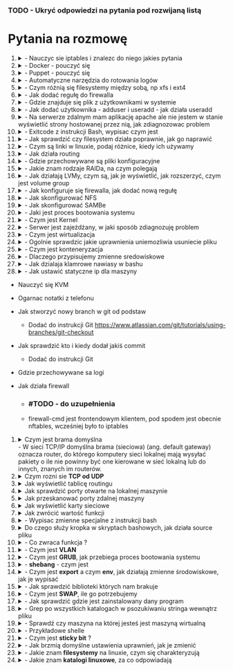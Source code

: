 ### TODO - Ukryć odpowiedzi na pytania pod rozwijaną listą 

# Pytania na rozmowę 
<ol>
	<li>
		<details> <summary>	- Nauczyc sie iptables i znalezc do niego jakies pytania </summary>	
			Tekst
		</details>
	</li>
	<li>
		<details> <summary>	- Docker - pouczyć się </summary>
			Teskt
		</details>
	</li>
	<li>
		<details> <summary>	- Puppet - pouczyć się </summary>
			Tekst
		</details>
	</li>
	<li>
		<details> <summary>	- Automatyczne narzędzia do rotowania logów </summary>
			Tekst
		</details>
	</li>
	<li>
		<details> <summary>	- Czym różnią się filesystemy między sobą, np xfs i ext4</summary>
			Tekst
		</details>
	</li>
	<li>
		<details> <summary>	- Jak dodać regułę do firewalla</summary>
			Tekst
		</details>
	</li>
	<li>
		<details> <summary>	- Gdzie znajduje się plik z użytkownikami w systemie </summary>
			Tekst
		</details>
	</li>
	<li>
		<details> <summary>	- Jak dodać użytkownika - adduser i useradd - jak działa useradd</summary>
			Tekst
		</details>
	</li>
	<li>
		<details> <summary>	- Na serwerze zdalnym mam aplikację apache ale nie jestem w stanie wyświetlić strony hostowanej przez nią, jak zdiagnozowac problem </summary>
			Tekst
		</details>
	</li>
	<li>
		<details> <summary>	- Exitcode z instrukcji Bash, wypisac czym jest</summary>
			Tekst
		</details>
	</li>
	<li>
		<details> <summary>	- Jak sprawdzić czy filesystem działa poprawnie, jak go naprawić </summary>
			Tekst
		</details>
	</li>
	<li>
		<details> <summary>	- Czym są linki w linuxie, podaj różnice, kiedy ich używamy </summary>
			Tekst
		</details>
	</li>
	<li>
		<details> <summary>	- Jak działa routing</summary>
			Tekst
		</details>
	</li>
	<li>
		<details> <summary>	- Gdzie przechowywane są pliki konfiguracyjne</summary>
			Tekst
		</details>
	</li>
	<li>
		<details> <summary>	- Jakie znam rodzaje RAIDa, na czym polegają</summary>
			Tekst
		</details>
	</li>
	<li>
		<details> <summary>	- Jak działają LVMy, czym są, jak je wyświetlić, jak rozszerzyć, czym jest volume group </summary>
			Tekst
		</details>
	</li>
	<li>
		<details> <summary>	- Jak konfiguruje się firewalla, jak dodać nową regułę</summary>
			Tekst
		</details>
	</li>
	<li>
		<details> <summary>	- Jak skonfigurować NFS </summary>
			Tekst
		</details>
	</li>
	<li>
		<details> <summary>	- Jak skonfigurować SAMBe</summary>
			Tekst
		</details>
	</li>
	<li>
		<details> <summary>	- Jaki jest proces bootowania systemu </summary>
			Tekst
		</details>
	</li>
	<li>
		<details> <summary>	- Czym jest Kernel </summary>
				Tekst	
		</details>
	</li>
	<li>
		<details> <summary>	- Serwer jest zajeżdżany, w jaki sposób zdiagnozuję problem </summary>
				Tekst
		</details>
	</li>
	<li>
		<details> <summary>	- Czym jest wirtualizacja  </summary>
				Tekst
		</details>
	</li>
	<li>
		<details> <summary>	- Ogolnie sprawdzic jakie uprawnienia uniemozliwia usuniecie pliku </summary>
				Tekst
		</details>
	</li>
	<li>
		<details> <summary>	- Czym jest konteneryzacja </summary>
				Tekst
		</details>
	</li>
	<li>
		<details> <summary>	- Dlaczego przypisujemy zmienne sredowiskowe </summary>
				Tekst
		</details>
	</li>
	<li>
		<details> <summary>	- Jak dzialaja klamrowe nawiasy w bashu </summary>
				Tekst
		</details>
	</li>
	<li>
		<details> <summary>	- Jak ustawić statyczne ip dla maszyny</summary>
				Tekst
		</details>
	</li>
</ol>

- Nauczyć się KVM 
- Ogarnac notatki z telefonu 

- Jak stworzyć nowy branch w git od podstaw
	- Dodać do instrukcji Git https://www.atlassian.com/git/tutorials/using-branches/git-checkout
- Jak sprawdzić kto i kiedy dodał jakiś commit  
	- Dodać do instrukcji Git
- Gdzie przechowywane sa logi

- Jak działa firewall 

	- ### #TODO - do uzupełnienia 
	- firewall-cmd jest frontendowym klientem, pod spodem jest obecnie nftables, wcześniej było to iptables 






<!-- Lista z ogarniętymi pytaniami  -->
<ol>
	<li>
		<details> <summary>Czym jest brama domyślna </details>
			- W sieci TCP/IP domyślna brama (sieciowa) (ang. default gateway) oznacza router, do którego komputery sieci lokalnej mają wysyłać pakiety o ile nie powinny być one kierowane w sieć lokalną lub do innych, znanych im routerów.
		</details> 
	</li>
	<li>
		<details> <summary class="sieci">Czym rozni sie <b>TCP od UDP</b></summary>
			- Działanie TCP oferuje coś w rodzaju potwierdzenia zwrotnego, że połączenie zostało nawiązane oraz wysyła dane w sesji pomiędzy dwoma węzłami. ... UDP to również protokół w warstwie transportowej, ale nie wymaga handshake'a ani potwierdzenia o otrzymaniu danych. 
			<a href="https://newsblog.pl/czym-one-sa-roznica-miedzy-protokolem-tcp-i-udp/">Podstawy sieci + opis TCP i UDP</a>
		</details>  
	</li>
	<li>
		<details> <summary class="sieci">Jak wyświetlić tablicę routingu </summary>
			- <code>ip route</code>   
		</details>  
	</li>
	<li>
		<details> <summary class="linux sieci">Jak sprawdzić porty otwarte na lokalnej maszynie </summary>
			- <code>netstat</code>  </br>
			- <code>netstat -a</code> - wyświetla wszystkie porty  </br>
			- <code>netstat -l</code> - wyświetla nasłuchujące porty   </br>
		</details>  
	</li>
	<li>
		<details> <summary class="linux sieci">Jak przeskanować porty zdalnej maszyny </summary>
			- <code>nmap</code>
		</details>  
	</li>
	<li>
		<details> <summary class="linux sieci">Jak wyświetlić karty sieciowe </summary>
			- <code>ip a</code>
	</li>
	<li>
		<details> <summary class="linux bash">Jak zwrócić wartość funkcji </summary>
			- <code> return </code>
		</details>
	</li>
	<li>
		<details> <summary>- Wypisac zmienne specjalne z instrukcji bash </summary>				
				<code>$?</code> - wynik ostatniej komendy ( najczesciej 0/2 - 0 to komenda wykonana prawidlowo, wszystko inne to blad, nie musi byc to 2, liczba moze byc nawet ujemna )   </br>
				<code>$$</code> - numer procesu używanego przez komende   </br>
				<code>!$</code> - ostatni użyty argument  </br>
				<code>$0</code> - nazwa programu  </br>
				<code>$1</code> - argumenty, zaczynaja sie od jednego, nie musi byc to jeden  </br>
				<code>$#</code> - liczba argumentow  </br>
				<code>$*</code> - wszystkie argumenty jako string  </br>
				<code>$@</code> - argumenty w postaci tablicy  </br>
				[Instrukcja](https://github.com/mariuszkuswik/Nauka/blob/main/Linux/Linux.md#zmienne-specjalne)  
		</details>
	</li>
	<li>
		<details> <summary>Do czego służy kropka w skryptach bashowych, jak działa source pliku </summary>
			- Zmienne ze skryptu zaciaganego rowniez zastana zaciagniete  </br>
			- Zaciagany/sourcowany skrypt zostanie wykonany ( sprawdzic czy na pewno )  </br>
		</details>
	</li>
	<li>
		<details> <summary>- Co zwraca funkcja ? </summary>
			- Sama z siebie zwraca <b>exitcode</b>, domyslnie wartosc 0/1, żeby zwrócić coś więcej używamy <code>return</code>
		</details>
	</li>
	<li>
		<details> <summary>- Czym jest <b>VLAN</b></summary>
			- technologia sieciowa, która pozwala w ramach jednej fizycznej sieci lokalnej tworzyć wiele sieci logicznych (sieci wirtualnych)
		</details>
	</li>
	<li>
		<details> <summary>- Czym jest <b>GRUB</b>, jak przebiega proces bootowania systemu </summary>
			- boot manager,  który ładuje jądro Linuksa, jest to pierwsze oprogramowanie uruchamiane przy starcie systemu.  </br>
			[Czym jest grub + bootowanie](https://qa-stack.pl/ubuntu/347203/what-exactly-is-grub)
		</details>
	</li>
	<li>
		<details> <summary>- <b>shebang</b> - czym jest</summary>
			-  daje kontrole nad tym w jakim shellu zostanie wykonany skrypt, jezeli nie zostanie uzyty to skrypt wykona sie w obecnie uzywanym shellu 
		</details>
	</li>
	<li>
		<details> <summary>- Czym jest <b>export</b> a czym <b>env</b>, jak działają zmienne środowiskowe, jak je wypisać</summary>
			- <code>env</code> - wypisuje zmienne środowiskowe   </br> 
			- <code>export</code> - tworzy zmienną środowiskową   </br>	
		</details> 
	</li>
	<li>
		<details> <summary>- Jak sprawdzić biblioteki których nam brakuje </summary>
			- <code>ldd "sciezka docelowa komendy"</code>
		</details> 
	</li>
	<li>
		<details> <summary>- Czym jest <b>SWAP</b>, ile go potrzebujemy </summary>
			- Pamięć ulotna dostępna na dysku którą system może wykorzystywać, jej użycie jest zależne od stopnia swapiness, minimalna wielkość powinna być równa ilości RAM, ze względu na możliwość hibernacji 
		</details> 
	</li>
	<li>
		<details> <summary>- Jak sprawdzić gdzie jest zainstalowany dany program </summary>
			- <code>whereis</code>
		</details>
	</li>
	<li>
		<details> <summary>- Grep po wszystkich katalogach w psozukiwaniu stringa wewnątrz pliku </summary>
			- <code>grep -R "string" sciezka docelowa ?</code>
	</li>
	<li>
		<details> <summary>- Sprawdź czy maszyna na której jesteś jest maszyną wirtualną </summary>
			- lscpu, wyświetla to czy maszyna jest wirtualizowana 
	</li>
	<li>
		<details> <summary>- Przykładowe shelle </summary>
			- <code>bash</code>  </br>
			- <code>zsh</code>  </br>
			- <code>fish</code>  </br>
		</details>
	</li>
	<li>
		<details> <summary>- Czym jest <b>sticky bit</b> ? </summary>
			- Na koniec komendy jak zmienić lub ustawić te specjalne bity. Do tego słuzy nam komenda chmod.  
				<code>chmod o+s <nazwa pliku></code>  </br>
				<code>chmod g+s <nazwa katalogu></code>  </br>
				<code>chmod u+s <nazwa pliku></code>  </br>
		</details>
	</li>
	<li>
		<details> <summary>- Jak brzmią domyślne ustawienia uprawnień, jak je zmienić </summary>
			- <code>umask</code> - sprawdzic jak zmienic 
		</details>
	</li>
	<li>
		<details> <summary>- Jakie znam <b>filesystemy</b> na linuxie, czym się charakteryzują</summary>
			- <code>ext2</code>  </br>
			- <code>ext3</code>  </br>
			- <code>ext4</code>  </br>
			- <code>xfs</code>  </br>
			- <code>btrfs</code>  </br>
			- <code>bfs</code>  </br>
		</details>
	</li>
	<li>
		<details> <summary>- Jakie znam <b>katalogi linuxowe</b>, za co odpowiadają</summary>
			- /boot - pliki niezbędne do uruchomienia systemu (kernel, initrd, pliki bootloadera - w przypadku GRUB)  </br>
			- /etc - pliki konfiguracyjne, ustawienia systemowe  </br>
			- /home - pliki określające ustawienia każdego użytkownika + ich pliki  </br>
			- /proc - wirtualny katalog, zawierający dane o aktualnie uruchomionych procesach  </br>
			- /tmp - pliki tymczasowe
		</details>
	</li>
</ol>

  

















